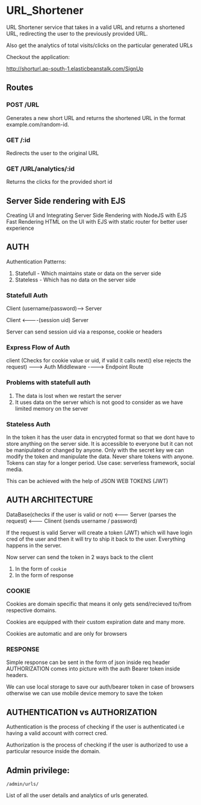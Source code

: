 # URL_Shortener

URL Shortener service that takes in a valid URL and returns a shortened URL, redirecting the user to the previously provided URL. 

Also get the analytics of total visits/clicks on the particular generated URLs

Checkout the application:

http://shorturl.ap-south-1.elasticbeanstalk.com/SignUp

## Routes 

### POST /URL  
Generates a new short URL and returns the shortened URL in the format example.com/random-id.

### GET /:id 
Redirects the user to the original URL

### GET /URL/analytics/:id
Returns the clicks for the provided short id

## Server Side rendering with EJS
Creating UI and Integrating Server Side Rendering with NodeJS with EJS
Fast Rendering HTML on the UI with EJS with static router for better user experience

## AUTH

Authentication Patterns:
1. Statefull - Which maintains state or data on the server side
2. Stateless - Which has no data on the server side

### Statefull Auth

Client (username/password)--> Server

Client <----(session uid) Server

Server can send session uid via a response, cookie or headers

### Express Flow of Auth


client (Checks for cookie value or uid, if valid it calls next() else rejects the request) ---> Auth Middleware ----> Endpoint Route

### Problems with statefull auth

1. The data is lost when we restart the server
2. It uses data on the server which is not good to consider as we have limited memory on the server

### Stateless Auth

In the token it has the user data in encrypted format so that we dont have to store anything on the server side. It is accessible to everyone but it can not be manipulated or changed by anyone. Only with the secret key we can modify the token and manipulate the data. Never share tokens with anyone. Tokens can stay for a longer period. Use case: serverless framework, social media.

This can be achieved with the help of JSON WEB TOKENS (JWT)

## AUTH ARCHITECTURE

DataBase(checks if the user is valid or not)  <---  Server (parses the request)  <--- Clinent (sends username / password)

If the request is valid Server will create a token (JWT) which will have login cred of the user and then it will try to ship it back to the user. Everything happens in the server.

Now server can send the token in 2 ways back to the client
 1. In the form of `cookie`
 2. In the form of response

### COOKIE

Cookies are domain specific that means it only gets send/recieved to/from respective domains.

Cookies are equipped with their custom expiration date and many more.

Cookies are automatic and are only for browsers

### RESPONSE

Simple response can be sent in the form of json inside req header
AUTHORIZATION comes into picture with the auth Bearer token inside headers.

We can use local storage to save our auth/bearer token in case of browsers otherwise we can use mobile device memory to save the token

## AUTHENTICATION vs AUTHORIZATION

Authentication is the process of checking if the user is authenticated i.e having a valid account with correct cred.

Authorization is the process of checking if the user is authorized to use a particular resource inside the domain.

## Admin privilege:

`/admin/urls/`

List of all the user details and analytics of urls generated.


